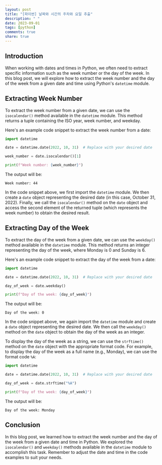 ```yaml
---
layout: post
title: "[파이썬] 날짜와 시간의 주차와 요일 추출"
description: " "
date: 2023-09-01
tags: [python]
comments: true
share: true
---
```


## Introduction
When working with dates and times in Python, we often need to extract specific information such as the week number or the day of the week. In this blog post, we will explore how to extract the week number and the day of the week from a given date and time using Python's `datetime` module.

## Extracting Week Number
To extract the week number from a given date, we can use the `isocalendar()` method available in the `datetime` module. This method returns a tuple containing the ISO year, week number, and weekday.

Here's an example code snippet to extract the week number from a date:

```python
import datetime

date = datetime.date(2022, 10, 31)  # Replace with your desired date

week_number = date.isocalendar()[1]

print(f"Week number: {week_number}")
```

The output will be:

```
Week number: 44
```

In the code snippet above, we first import the `datetime` module. We then create a `date` object representing the desired date (in this case, October 31, 2022). Finally, we call the `isocalendar()` method on the `date` object and access the second element of the returned tuple (which represents the week number) to obtain the desired result.

## Extracting Day of the Week
To extract the day of the week from a given date, we can use the `weekday()` method available in the `datetime` module. This method returns an integer representing the day of the week, where Monday is 0 and Sunday is 6.

Here's an example code snippet to extract the day of the week from a date:

```python
import datetime

date = datetime.date(2022, 10, 31)  # Replace with your desired date

day_of_week = date.weekday()

print(f"Day of the week: {day_of_week}")
```

The output will be:

```
Day of the week: 0
```

In the code snippet above, we again import the `datetime` module and create a `date` object representing the desired date. We then call the `weekday()` method on the `date` object to obtain the day of the week as an integer.

To display the day of the week as a string, we can use the `strftime()` method on the `date` object with the appropriate format code. For example, to display the day of the week as a full name (e.g., Monday), we can use the format code `%A`:

```python
import datetime

date = datetime.date(2022, 10, 31)  # Replace with your desired date

day_of_week = date.strftime("%A")

print(f"Day of the week: {day_of_week}")
```

The output will be:

```
Day of the week: Monday
```

## Conclusion
In this blog post, we learned how to extract the week number and the day of the week from a given date and time in Python. We explored the `isocalendar()` and `weekday()` methods available in the `datetime` module to accomplish this task. Remember to adjust the date and time in the code examples to suit your needs.